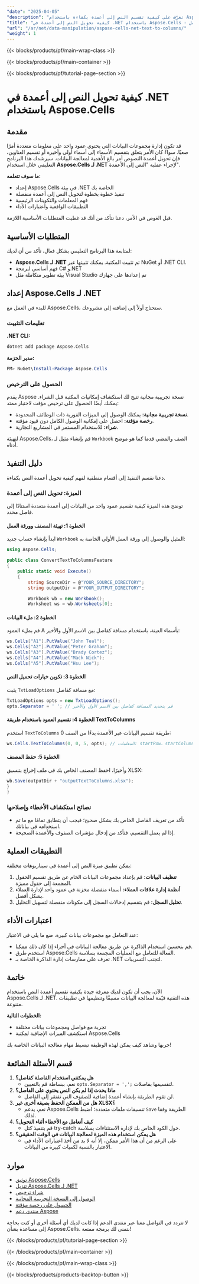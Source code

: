 ```yaml
---
"date": "2025-04-05"
"description": "تعرّف على كيفية تقسيم النص إلى أعمدة بكفاءة باستخدام Aspose.Cells لـ .NET. يغطي هذا الدليل الإعداد والتنفيذ والتطبيقات العملية."
"title": "كيفية تحويل النص إلى أعمدة في .NET باستخدام Aspose.Cells - دليل شامل"
"url": "/ar/net/data-manipulation/aspose-cells-net-text-to-columns/"
"weight": 1
---
```


{{< blocks/products/pf/main-wrap-class >}}

{{< blocks/products/pf/main-container >}}

{{< blocks/products/pf/tutorial-page-section >}}


# كيفية تحويل النص إلى أعمدة في .NET باستخدام Aspose.Cells

## مقدمة
قد تكون إدارة مجموعات البيانات التي يحتوي عمود واحد على معلومات متعددة أمرًا صعبًا. سواءً كان الأمر يتعلق بتقسيم الأسماء إلى أسماء أولى وأخيرة أو تقسيم العناوين، فإن تحويل أعمدة النصوص أمر بالغ الأهمية لمعالجة البيانات. سيرشدك هذا البرنامج التعليمي خلال استخدام **Aspose.Cells لـ .NET** لإجراء عملية "النص إلى الأعمدة".

**ما سوف تتعلمه:**
- إعداد Aspose.Cells في بيئة .NET الخاصة بك
- تنفيذ خطوة بخطوة لتحويل النص إلى أعمدة منفصلة
- فهم المعلمات والتكوينات الرئيسية
- التطبيقات الواقعية واعتبارات الأداء

قبل الغوص في الأمر، دعنا نتأكد من أنك قد غطيت المتطلبات الأساسية اللازمة.

## المتطلبات الأساسية
لمتابعة هذا البرنامج التعليمي بشكل فعال، تأكد من أن لديك:

- **Aspose.Cells لـ .NET** تم تثبيت المكتبة. يمكنك تثبيتها عبر NuGet أو .NET CLI.
- فهم أساسي لبرمجة C# و.NET
- بيئة تطوير متكاملة مثل Visual Studio تم إعدادها على جهازك

## إعداد Aspose.Cells لـ .NET
للبدء في العمل مع Aspose.Cells، ستحتاج أولاً إلى إضافته إلى مشروعك.

### تعليمات التثبيت
**.NET CLI:**

```bash
dotnet add package Aspose.Cells
```

**مدير الحزمة:**

```powershell
PM> NuGet\Install-Package Aspose.Cells
```

### الحصول على الترخيص
يقدم Aspose نسخة تجريبية مجانية تتيح لك استكشاف إمكانيات المكتبة قبل الشراء. يمكنك أيضًا الحصول على ترخيص مؤقت لاختبار ممتد:
- **نسخة تجريبية مجانية:** يمكنك الوصول إلى الميزات الفورية ذات الوظائف المحدودة.
- **رخصة مؤقتة:** احصل على إمكانية الوصول الكامل دون قيود مؤقتة.
- **شراء:** للاستخدام المستمر في المشاريع التجارية.

لتهيئة Aspose.Cells، قم بإنشاء مثيل لـ `Workbook` الصف والمضي قدما كما هو موضح أدناه.

## دليل التنفيذ
دعنا نقسم التنفيذ إلى أقسام منطقية لفهم كيفية تحويل أعمدة النص بكفاءة.

### الميزة: تحويل النص إلى أعمدة
توضح هذه الميزة كيفية تقسيم عمود واحد من البيانات إلى أعمدة متعددة استنادًا إلى فاصل محدد.

#### الخطوة 1: تهيئة المصنف وورقة العمل
ابدأ بإنشاء حساب جديد `Workbook` المثيل والوصول إلى ورقة العمل الأولى الخاصة به:

```csharp
using Aspose.Cells;

public class ConvertTextToColumnsFeature
{
    public static void Execute()
    {
        string SourceDir = @"YOUR_SOURCE_DIRECTORY";
        string outputDir = @"YOUR_OUTPUT_DIRECTORY";

        Workbook wb = new Workbook();
        Worksheet ws = wb.Worksheets[0];
```

#### الخطوة 2: ملء البيانات
قم بملء العمود A بأسماء العينة، باستخدام مسافة كفاصل بين الاسم الأول والأخير:

```csharp
ws.Cells["A1"].PutValue("John Teal");
ws.Cells["A2"].PutValue("Peter Graham");
ws.Cells["A3"].PutValue("Brady Cortez");
ws.Cells["A4"].PutValue("Mack Nick");
ws.Cells["A5"].PutValue("Hsu Lee");
```

#### الخطوة 3: تكوين خيارات تحميل النص
يثبت `TxtLoadOptions` مع مسافة كفاصل:

```csharp
TxtLoadOptions opts = new TxtLoadOptions();
opts.Separator = ' '; // قم بتحديد المسافة كفاصل بين الاسم الأول والأخير
```

#### الخطوة 4: تقسيم العمود باستخدام طريقة TextToColumns
استخدم `TextToColumns` طريقة تقسيم البيانات عبر الأعمدة بدءًا من الصف 0:

```csharp
ws.Cells.TextToColumns(0, 0, 5, opts); // المعلمات: startRow، startColumn، totalRows، الخيارات
```

#### الخطوة 5: حفظ المصنف
وأخيرًا، احفظ المصنف الخاص بك في ملف إخراج بتنسيق XLSX:

```csharp
wb.Save(outputDir + "outputTextToColumns.xlsx");
}
}
```

### نصائح استكشاف الأخطاء وإصلاحها
- تأكد من تعريف الفاصل الخاص بك بشكل صحيح؛ فيجب أن يتطابق تمامًا مع ما تم استخدامه في بياناتك.
- إذا لم يعمل التقسيم، فتأكد من إدخال مؤشرات الصفوف والأعمدة الصحيحة.

## التطبيقات العملية
يمكن تطبيق ميزة النص إلى أعمدة في سيناريوهات مختلفة:
1. **تنظيف البيانات:** قم بإعداد مجموعات البيانات الخام عن طريق تقسيم الحقول المجمعة إلى حقول مميزة.
2. **أنظمة إدارة علاقات العملاء:** أسماء منفصلة مخزنة في عمود واحد لإدارة العملاء بشكل أفضل.
3. **تحليل السجل:** قم بتقسيم إدخالات السجل إلى مكونات منفصلة لتسهيل التحليل.

## اعتبارات الأداء
عند التعامل مع مجموعات بيانات كبيرة، ضع ما يلي في الاعتبار:
- قم بتحسين استخدام الذاكرة عن طريق معالجة البيانات في أجزاء إذا كان ذلك ممكنا.
- استخدم طرق Aspose.Cells الفعالة للتعامل مع العمليات المجمعة بسلاسة.
- تعرف على ممارسات إدارة الذاكرة الخاصة بـ .NET لتجنب التسريبات.

## خاتمة
الآن، يجب أن تكون لديك معرفة جيدة بكيفية تقسيم أعمدة النص باستخدام Aspose.Cells لـ .NET. هذه التقنية قيّمة لمعالجة البيانات مسبقًا وتنظيمها في تطبيقات متنوعة.

**الخطوات التالية:**
- تجربة مع فواصل ومجموعات بيانات مختلفة
- استكشف الميزات الإضافية لمكتبة Aspose.Cells

جربها وشاهد كيف يمكن لهذه الوظيفة تبسيط مهام معالجة البيانات الخاصة بك!

## قسم الأسئلة الشائعة
1. **هل يمكنني استخدام الفاصلة كفاصل؟**
   - نعم، ببساطة قم بالتعيين `opts.Separator = ',';` لتقسيمها بفاصلات.
2. **ماذا يحدث إذا لم يكن النص يحتوي على الفاصل؟**
   - لن تقوم الطريقة بإنشاء أعمدة إضافية للصفوف التي تفتقر إلى الفاصل.
3. **هل من الممكن الحفظ بصيغة أخرى غير XLSX؟**
   - نعم، يدعم Aspose.Cells تنسيقات ملفات متعددة؛ اضبط `Save` الطريقة وفقا لذلك.
4. **كيف أتعامل مع الأخطاء أثناء التحويل؟**
   - قم بتنفيذ كتل try-catch حول الكود الخاص بك لإدارة الاستثناءات بسلاسة.
5. **هل يمكن استخدام هذه الميزة لمعالجة البيانات في الوقت الحقيقي؟**
   - على الرغم من أن هذا الأمر ممكن، إلا أنه لا بد من أخذ اعتبارات الأداء في الاعتبار بالنسبة لكميات كبيرة من البيانات.

## موارد
- [توثيق Aspose.Cells](https://reference.aspose.com/cells/net/)
- [تنزيل Aspose.Cells لـ .NET](https://releases.aspose.com/cells/net/)
- [شراء ترخيص](https://purchase.aspose.com/buy)
- [الوصول إلى النسخة التجريبية المجانية](https://releases.aspose.com/cells/net/)
- [الحصول على رخصة مؤقتة](https://purchase.aspose.com/temporary-license/)
- [منتدى دعم Aspose](https://forum.aspose.com/c/cells/9)

لا تتردد في التواصل معنا عبر منتدى الدعم إذا كانت لديك أي أسئلة أخرى أو كنت بحاجة إلى مساعدة بشأن Aspose.Cells. نتمنى لك برمجة ممتعة!


{{< /blocks/products/pf/tutorial-page-section >}}

{{< /blocks/products/pf/main-container >}}

{{< /blocks/products/pf/main-wrap-class >}}

{{< blocks/products/products-backtop-button >}}
